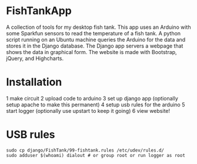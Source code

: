 FishTankApp
===========

A collection of tools for my desktop fish tank. This app uses an Arduino with some Sparkfun sensors to read the temperature of a fish tank. A python script running on an Ubuntu machine queries the Arduino for the data and stores it in the Django database. The Django app servers a webpage that shows the data in graphical form. The website is made with Bootstrap, jQuery, and Highcharts.

# Installation
1 make circuit
2 upload code to arduino
3 set up django app (optionally setup apache to make this permanent)
4 setup usb rules for the arduino
5 start logger (optionally use upstart to keep it going)
6 view website!

# USB rules
    sudo cp django/FishTank/99-fishtank.rules /etc/udev/rules.d/
    sudo adduser $(whoami) dialout # or group root or run logger as root
